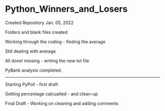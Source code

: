 # Python_Winners_and_Losers

Created Repository Jan. 05, 2022

Folders and blank files created

Working through the coding - finding the average

Still dealing with average

All done! missing - writing the new txt file

PyBank analysis completed.

------------------------
Starting PyPoll - first draft

Getting percentage calcualted - and clean-up

Final Draft - Working on cleaning and adding comments
